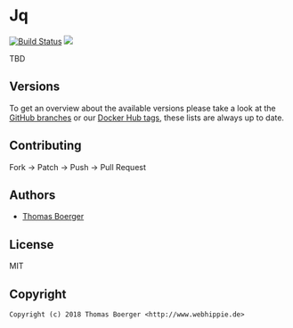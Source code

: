 # Jq

[![Build Status](https://github.dronehippie.de/api/badges/toolhippie/jq/status.svg)](https://github.dronehippie.de/toolhippie/jq)
[![](https://images.microbadger.com/badges/image/toolhippie/jq:latest.svg)](https://microbadger.com/images/toolhippie/jq:latest "Get your own image badge on microbadger.com")

TBD


## Versions

To get an overview about the available versions please take a look at the [GitHub branches](https://github.com/toolhippie/jq/branches/all) or our [Docker Hub tags](https://hub.docker.com/r/toolhippie/jq/tags/), these lists are always up to date.


## Contributing

Fork -> Patch -> Push -> Pull Request


## Authors

* [Thomas Boerger](https://github.com/tboerger)


## License

MIT


## Copyright

```
Copyright (c) 2018 Thomas Boerger <http://www.webhippie.de>
```
